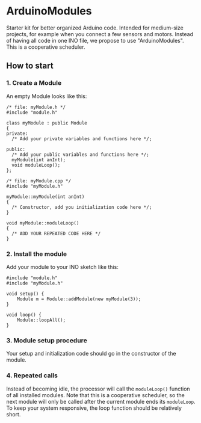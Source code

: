 # ArduinoModules
Starter kit for better organized Arduino code. Intended for medium-size projects, for example when you connect a few sensors and motors. Instead of having all code in one INO file, we propose to use "ArduinoModules".
This is a cooperative scheduler.

## How to start
### 1. Create a Module
An empty Module looks like this:
```
/* file: myModule.h */
#include "module.h"

class myModule : public Module
{
private:
  /* Add your private variables and functions here */;

public:
  /* Add your public variables and functions here */;
  myModule(int anInt);
  void moduleLoop();
};
```

```
/* file: myModule.cpp */
#include "myModule.h"

myModule::myModule(int anInt)
{
  /* Constructor, add you initialization code here */;
}

void myModule::moduleLoop()
{
  /* ADD YOUR REPEATED CODE HERE */
}
```
### 2. Install the module
Add your module to your INO sketch like this:
```
#include "module.h"
#include "myModule.h"

void setup() {
    Module m = Module::addModule(new myModule(3));
}

void loop() {
    Module::loopAll();
}
```

### 3. Module setup procedure
Your setup and initialization code should go in the constructor of the module.

### 4. Repeated calls
Instead of becoming idle, the processor will call the ```moduleLoop()``` function of all installed modules. 
Note that this is a cooperative scheduler, so the next module will only be called after the current module ends its ```moduleLoop```. 
To keep your system responsive, the loop function should be relatively short. 
